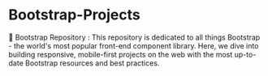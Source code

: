 # Bootstrap-Projects
🚀 Bootstrap Repository : This repository is dedicated to all things Bootstrap - the world's most popular front-end component library. Here, we dive into building responsive, mobile-first projects on the web with the most up-to-date Bootstrap resources and best practices.
